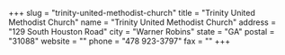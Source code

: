 +++
slug = "trinity-united-methodist-church"
title = "Trinity United Methodist Church"
name = "Trinity United Methodist Church"
address = "129 South Houston Road"
city = "Warner Robins"
state = "GA"
postal = "31088"
website = ""
phone = "478 923-3797"
fax = ""
+++

